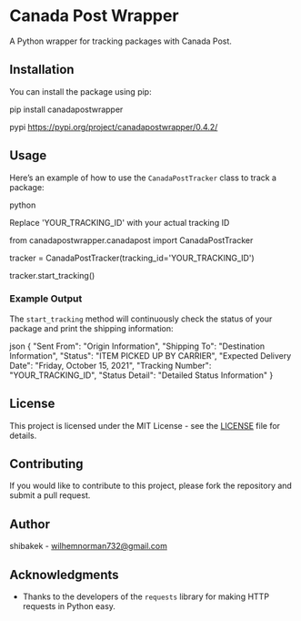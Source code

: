 # Canada Post Wrapper

A Python wrapper for tracking packages with Canada Post.

## Installation

You can install the package using pip:

pip install canadapostwrapper

pypi https://pypi.org/project/canadapostwrapper/0.4.2/

## Usage

Here’s an example of how to use the `CanadaPostTracker` class to track a package:


python

Replace 'YOUR_TRACKING_ID' with your actual tracking ID

from canadapostwrapper.canadapost import CanadaPostTracker

tracker = CanadaPostTracker(tracking_id='YOUR_TRACKING_ID')

tracker.start_tracking()

### Example Output

The `start_tracking` method will continuously check the status of your package and print the shipping information:


json
{
"Sent From": "Origin Information",
"Shipping To": "Destination Information",
"Status": "ITEM PICKED UP BY CARRIER",
"Expected Delivery Date": "Friday, October 15, 2021",
"Tracking Number": "YOUR_TRACKING_ID",
"Status Detail": "Detailed Status Information"
}

## License

This project is licensed under the MIT License - see the [LICENSE](LICENSE) file for details.

## Contributing

If you would like to contribute to this project, please fork the repository and submit a pull request.

## Author

shibakek - [wilhemnorman732@gmail.com](mailto:wilhemnorman732@gmail.co)

## Acknowledgments

- Thanks to the developers of the `requests` library for making HTTP requests in Python easy.
